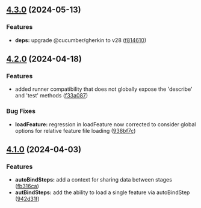 ## [4.3.0](https://github.com/bencompton/jest-cucumber/compare/v4.2.0...v4.3.0) (2024-05-13)


### Features

* **deps:** upgrade @cucumber/gherkin to v28 ([f814610](https://github.com/bencompton/jest-cucumber/commit/f814610c039fe0f555e463f0bbb09c62547c9aa7))

## [4.2.0](https://github.com/bencompton/jest-cucumber/compare/v4.1.0...v4.2.0) (2024-04-18)


### Features

* added runner compatibility that does not globally expose the 'describe' and 'test' methods ([f33a087](https://github.com/bencompton/jest-cucumber/commit/f33a0870645da032c45c5c5bfa1a9b712f92b52b))


### Bug Fixes

* **loadFeature:** regression in loadFeature now corrected to consider global options for relative feature file loading ([938bf7c](https://github.com/bencompton/jest-cucumber/commit/938bf7cad93160088e3485a6af17167ef66f8b10))

## [4.1.0](https://github.com/bencompton/jest-cucumber/compare/v4.0.10...v4.1.0) (2024-04-03)


### Features

* **autoBindSteps:** add a context for sharing data between stages ([fb316ca](https://github.com/bencompton/jest-cucumber/commit/fb316ca23b3809a6bc09d0956f564852a30f5962))
* **autBindSteps:** add the ability to load a single feature via autoBindStep ([942d31f](https://github.com/bencompton/jest-cucumber/commit/942d31f04e24b52a4f0ca921f791a820e950d27c))
